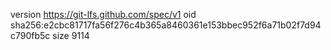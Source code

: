 version https://git-lfs.github.com/spec/v1
oid sha256:e2cbc81717fa56f276c4b365a8460361e153bbec952f6a71b02f7d94c790fb5c
size 9114

